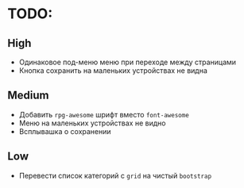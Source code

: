 # TODO:

## High
* Одинаковое под-меню меню при переходе между страницами
* Кнопка сохранить на маленьких устройствах не видна

## Medium
* Добавить `rpg-awesome` шрифт вместо `font-awesome`
* Меню на маленьких устройствах не видно
* Всплывашка о сохранении

## Low
* Перевести список категорий с `grid` на чистый `bootstrap`
